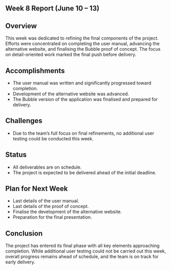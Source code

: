 ## Week 8 Report (June 10 – 13)

## Overview

This week was dedicated to refining the final components of the project. Efforts were concentrated on completing the user manual, advancing the alternative website, and finalising the Bubble proof of concept. The focus on detail-oriented work marked the final push before delivery.

## Accomplishments

- The user manual was written and significantly progressed toward completion.
- Development of the alternative website was advanced.
- The Bubble version of the application was finalised and prepared for delivery.

## Challenges

- Due to the team’s full focus on final refinements, no additional user testing could be conducted this week.

## Status

- All deliverables are on schedule.
- The project is expected to be delivered ahead of the initial deadline.

## Plan for Next Week

- Last details of the user manual.
- Last details of the proof of concept.
- Finalise the development of the alternative website.
- Preparation for the final presentation.

## Conclusion

The project has entered its final phase with all key elements approaching completion. While additional user testing could not be carried out this week, overall progress remains ahead of schedule, and the team is on track for early delivery.

